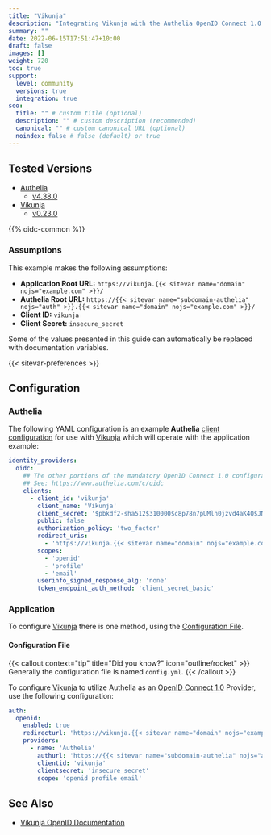 ```yaml
---
title: "Vikunja"
description: "Integrating Vikunja with the Authelia OpenID Connect 1.0 Provider."
summary: ""
date: 2022-06-15T17:51:47+10:00
draft: false
images: []
weight: 720
toc: true
support:
  level: community
  versions: true
  integration: true
seo:
  title: "" # custom title (optional)
  description: "" # custom description (recommended)
  canonical: "" # custom canonical URL (optional)
  noindex: false # false (default) or true
---
```


## Tested Versions

- [Authelia]
  - [v4.38.0](https://github.com/authelia/authelia/releases/tag/v4.38.0)
- [Vikunja]
  - [v0.23.0](https://kolaente.dev/vikunja/vikunja/releases/tag/v0.23.0)

{{% oidc-common %}}

### Assumptions

This example makes the following assumptions:

- __Application Root URL:__ `https://vikunja.{{< sitevar name="domain" nojs="example.com" >}}/`
- __Authelia Root URL:__ `https://{{< sitevar name="subdomain-authelia" nojs="auth" >}}.{{< sitevar name="domain" nojs="example.com" >}}/`
- __Client ID:__ `vikunja`
- __Client Secret:__ `insecure_secret`

Some of the values presented in this guide can automatically be replaced with documentation variables.

{{< sitevar-preferences >}}

## Configuration

### Authelia

The following YAML configuration is an example __Authelia__ [client configuration] for use with [Vikunja] which will
operate with the application example:

```yaml {title="configuration.yml"}
identity_providers:
  oidc:
    ## The other portions of the mandatory OpenID Connect 1.0 configuration go here.
    ## See: https://www.authelia.com/c/oidc
    clients:
      - client_id: 'vikunja'
        client_name: 'Vikunja'
        client_secret: '$pbkdf2-sha512$310000$c8p78n7pUMln0jzvd4aK4Q$JNRBzwAo0ek5qKn50cFzzvE9RXV88h1wJn5KGiHrD0YKtZaR/nCb2CJPOsKaPK0hjf.9yHxzQGZziziccp6Yng'  # The digest of 'insecure_secret'.
        public: false
        authorization_policy: 'two_factor'
        redirect_uris:
          - 'https://vikunja.{{< sitevar name="domain" nojs="example.com" >}}/auth/openid/authelia'
        scopes:
          - 'openid'
          - 'profile'
          - 'email'
        userinfo_signed_response_alg: 'none'
        token_endpoint_auth_method: 'client_secret_basic'
```

### Application

To configure [Vikunja] there is one method, using the [Configuration File](#configuration-file).

#### Configuration File

{{< callout context="tip" title="Did you know?" icon="outline/rocket" >}}
Generally the configuration file is named `config.yml`.
{{< /callout >}}

To configure [Vikunja] to utilize Authelia as an [OpenID Connect 1.0] Provider, use the following configuration:

```yaml {title="config.yml"}
auth:
  openid:
    enabled: true
    redirecturl: 'https://vikunja.{{< sitevar name="domain" nojs="example.com" >}}/auth/openid/'
    providers:
      - name: 'Authelia'
        authurl: 'https://{{< sitevar name="subdomain-authelia" nojs="auth" >}}.{{< sitevar name="domain" nojs="example.com" >}}'
        clientid: 'vikunja'
        clientsecret: 'insecure_secret'
        scope: 'openid profile email'
```

## See Also

- [Vikunja OpenID Documentation](https://vikunja.io/docs/openid/)

[Vikunja]: https://vikunja.io/
[Authelia]: https://www.authelia.com
[OpenID Connect 1.0]: ../../openid-connect/introduction.md
[client configuration]: ../../../configuration/identity-providers/openid-connect/clients.md
